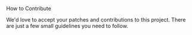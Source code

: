 How to Contribute

We'd love to accept your patches and contributions to this project. There are just a few small guidelines you need to follow.

